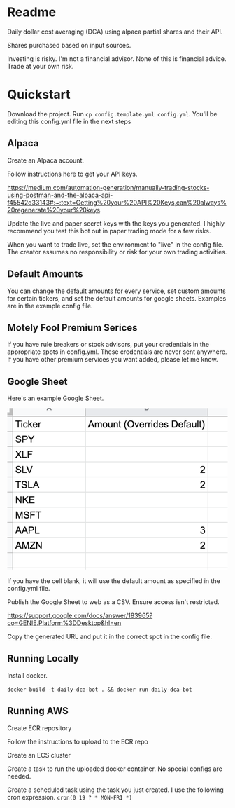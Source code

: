 # Readme

Daily dollar cost averaging (DCA) using alpaca partial shares and their API.

Shares purchased based on input sources.

Investing is risky. I'm not a financial advisor. None of this is financial advice. Trade at your own risk.

# Quickstart

Download the project. Run `cp config.template.yml config.yml`. You'll be editing this config.yml file in the next steps

## Alpaca

Create an Alpaca account.

Follow instructions here to get your API keys.

https://medium.com/automation-generation/manually-trading-stocks-using-postman-and-the-alpaca-api-f45542d33143#:~:text=Getting%20your%20API%20Keys,can%20always%20regenerate%20your%20keys.

Update the live and paper secret keys with the keys you generated. I highly recommend you test this bot out in paper trading mode for a few risks.

When you want to trade live, set the environment to "live" in the config file. The creator assumes no responsibility or risk for your own trading activities.

## Default Amounts

You can change the default amounts for every service, set custom amounts for certain tickers, and set the default amounts for google sheets. Examples are in the example config file.

## Motely Fool Premium Serices

If you have rule breakers or stock advisors, put your credentials in the appropriate spots in config.yml. These credentials are never sent anywhere. If you have other premium services you want added, please let me know.

## Google Sheet

Here's an example Google Sheet.

![Google Sheet](gsheet_example.png)

If you have the cell blank, it will use the default amount as specified in the config.yml file.

Publish the Google Sheet to web as a CSV. Ensure access isn't restricted.

https://support.google.com/docs/answer/183965?co=GENIE.Platform%3DDesktop&hl=en

Copy the generated URL and put it in the correct spot in the config file.

## Running Locally

Install docker.

`docker build -t daily-dca-bot . && docker run daily-dca-bot`

## Running AWS

Create ECR repository

Follow the instructions to upload to the ECR repo

Create an ECS cluster

Create a task to run the uploaded docker container. No special configs are needed.

Create a scheduled task using the task you just created. I use the following cron expression. `cron(0 19 ? * MON-FRI *)`